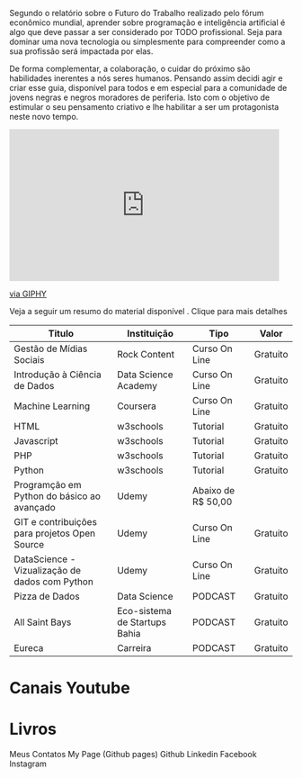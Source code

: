 Segundo o relatório sobre o Futuro do Trabalho realizado pelo fórum econômico mundial, aprender sobre programação e inteligência artificial é algo que deve passar a ser considerado por TODO profissional. Seja para dominar uma nova tecnologia ou simplesmente para compreender como a sua profissão será impactada por elas.

De forma complementar, a colaboração, o cuidar do próximo são habilidades inerentes a nós seres humanos. 
Pensando assim decidi agir e criar esse guia, disponível para todos e em especial para a comunidade de jovens negras e negros moradores de periferia.
Isto com o objetivo de estimular o seu pensamento criativo e lhe habilitar a ser um protagonista neste novo tempo.

<iframe src="https://giphy.com/embed/3bzW3b6ILbN1ZY5974" width="480" height="270" frameBorder="0" class="giphy-embed" allowFullScreen></iframe><p><a href="https://giphy.com/gifs/ramseysolutions-youre-welcome-for-you-3bzW3b6ILbN1ZY5974">via GIPHY</a></p>

Veja a seguir um resumo do material disponível . Clique para mais detalhes

Titulo | Instituição | Tipo | Valor
------ | ----------- | ---- | -----
Gestão de Mídias Sociais | Rock Content | Curso On Line | Gratuito	
Introdução à Ciência de Dados | Data Science Academy | Curso On Line | Gratuito
Machine Learning | Coursera | Curso On Line | Gratuito
HTML | w3schools | Tutorial | Gratuito
Javascript | w3schools | Tutorial | Gratuito
PHP | w3schools | Tutorial | Gratuito
Python | w3schools | Tutorial | Gratuito
Programção em Python do básico ao avançado | Udemy | Abaixo de R$ 50,00
GIT e contribuições para projetos Open Source | Udemy | Curso On Line | Gratuito
DataScience - Vizualização de dados com Python | Udemy | Curso On Line | Gratuito
Pizza de Dados | Data Science | PODCAST | Gratuito
All Saint Bays | Eco-sistema de Startups Bahia | PODCAST | Gratuito
Eureca | Carreira | PODCAST | Gratuito

# Canais Youtube

#  Livros		

Meus Contatos 
	My Page (Github pages)
	Github
	Linkedin
	Facebook
	Instagram